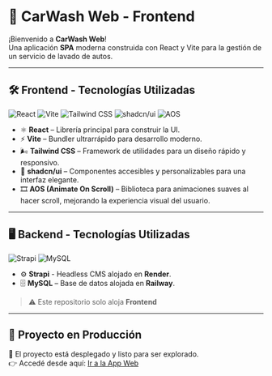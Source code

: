 # 🚗 CarWash Web - Frontend

¡Bienvenido a **CarWash Web**!  
Una aplicación **SPA** moderna construida con React y Vite para la gestión de un servicio de lavado de autos.

---

## 🛠️ Frontend - Tecnologías Utilizadas

![React](https://img.shields.io/badge/React-20232A?style=for-the-badge&logo=react&logoColor=61DAFB)
![Vite](https://img.shields.io/badge/Vite-646CFF?style=for-the-badge&logo=vite&logoColor=FFD62E)
![Tailwind CSS](https://img.shields.io/badge/Tailwind_CSS-38B2AC?style=for-the-badge&logo=tailwindcss&logoColor=white)
![shadcn/ui](https://img.shields.io/badge/shadcn%2Fui-000000?style=for-the-badge&logo=shadcnui&logoColor=white)
![AOS](https://img.shields.io/badge/AOS-FF6B6B?style=for-the-badge&logo=airplayaudio&logoColor=white)

- ⚛️ **React** – Librería principal para construir la UI.
- ⚡ **Vite** – Bundler ultrarrápido para desarrollo moderno.
- 🌬️ **Tailwind CSS** – Framework de utilidades para un diseño rápido y responsivo.
- 💅 **shadcn/ui** – Componentes accesibles y personalizables para una interfaz elegante.
- 🎞️ **AOS (Animate On Scroll)** – Biblioteca para animaciones suaves al hacer scroll, mejorando la experiencia visual del usuario.

---

## 🖥️ Backend - Tecnologías Utilizadas

![Strapi](https://img.shields.io/badge/Strapi-2F2E8B?style=for-the-badge&logo=strapi&logoColor=white)
![MySQL](https://img.shields.io/badge/MySQL-4479A1?style=for-the-badge&logo=mysql&logoColor=white)

- ⚙️ **Strapi** - Headless CMS alojado en **Render**.
- 🗄️ **MySQL** – Base de datos alojada en **Railway**.

> ⚠️ Este repositorio solo aloja **Frontend**

---

## 🚀 Proyecto en Producción

🎉 El proyecto está desplegado y listo para ser explorado.  
👉 Accedé desde aquí: [Ir a la App Web](https://carwashpro.vercel.app)
